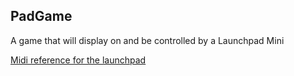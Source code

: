 ## PadGame

A game that will display on and be controlled by a Launchpad Mini

[Midi reference for the launchpad](http://d19ulaff0trnck.cloudfront.net/sites/default/files/novation/downloads/4080/launchpad-programmers-reference.pdf)
